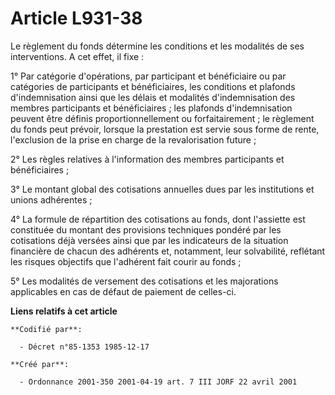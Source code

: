 # Article L931-38

Le règlement du fonds détermine les conditions et les modalités de ses interventions. A cet effet, il fixe :

1° Par catégorie d'opérations, par participant et bénéficiaire ou par catégories de participants et bénéficiaires, les
conditions et plafonds d'indemnisation ainsi que les délais et modalités d'indemnisation des membres participants et
bénéficiaires ; les plafonds d'indemnisation peuvent être définis proportionnellement ou forfaitairement ; le règlement du
fonds peut prévoir, lorsque la prestation est servie sous forme de rente, l'exclusion de la prise en charge de la
revalorisation future ;

2° Les règles relatives à l'information des membres participants et bénéficiaires ;

3° Le montant global des cotisations annuelles dues par les institutions et unions adhérentes ;

4° La formule de répartition des cotisations au fonds, dont l'assiette est constituée du montant des provisions techniques
pondéré par les cotisations déjà versées ainsi que par les indicateurs de la situation financière de chacun des adhérents et,
notamment, leur solvabilité, reflétant les risques objectifs que l'adhérent fait courir au fonds ;

5° Les modalités de versement des cotisations et les majorations applicables en cas de défaut de paiement de celles-ci.

**Liens relatifs à cet article**

	**Codifié par**:

	  - Décret n°85-1353 1985-12-17

	**Créé par**:

	  - Ordonnance 2001-350 2001-04-19 art. 7 III JORF 22 avril 2001
